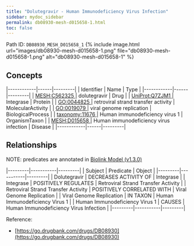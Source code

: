```yaml
---
title: "Dolutegravir - Human Immunodeficiency Virus Infection"
sidebar: mydoc_sidebar
permalink: db08930-mesh-d015658-1.html
toc: false 
---
```



Path ID: `DB08930_MESH_D015658_1`
{% include image.html url="images/db08930-mesh-d015658-1.png" file="db08930-mesh-d015658-1.png" alt="db08930-mesh-d015658-1" %}

## Concepts

|------------|------|---------|
| Identifier | Name | Type    |
|------------|------|---------|
| <a href="https://identifiers.org/MESH:C562325">MESH:C562325 </a> | dolutegravir | Drug |
| <a href="https://identifiers.org/UniProt:Q7ZJM1">UniProt:Q7ZJM1 </a> | Integrase | Protein |
| <a href="https://identifiers.org/GO:0044825">GO:0044825 </a> | retroviral strand transfer activity | MolecularActivity |
| <a href="https://identifiers.org/GO:0019079">GO:0019079 </a> | viral genome replication | BiologicalProcess |
| <a href="https://identifiers.org/taxonomy:11676">taxonomy:11676 </a> | Human immunodeficiency virus 1 | OrganismTaxon |
| <a href="https://identifiers.org/MESH:D015658">MESH:D015658 </a> | Human immunodeficiency virus infection | Disease |
|------------|------|---------|

## Relationships


NOTE: predicates are annotated in <a href="https://github.com/biolink/biolink-model/releases/tag/v1.3.0">Biolink Model (v1.3.0)</a>

|---------|-----------|---------|
| Subject | Predicate | Object  |
|---------|-----------|---------|
| Dolutegravir | DECREASES ACTIVITY OF | Integrase |
| Integrase | POSITIVELY REGULATES | Retroviral Strand Transfer Activity |
| Retroviral Strand Transfer Activity | POSITIVELY CORRELATED WITH | Viral Genome Replication |
| Viral Genome Replication | IN TAXON | Human Immunodeficiency Virus 1 |
| Human Immunodeficiency Virus 1 | CAUSES | Human Immunodeficiency Virus Infection |
|---------|-----------|---------|

Reference: 
  - [https://go.drugbank.com/drugs/DB08930](https://go.drugbank.com/drugs/DB08930)
